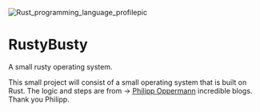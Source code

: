 ![Rust_programming_language_profilepic](https://user-images.githubusercontent.com/37879461/173200691-addb834e-fd9e-4a9a-88bb-c44df80cc34e.png)

# RustyBusty
A small rusty operating system. 

This small project will consist of a small operating system that is built on Rust. The logic and steps are from -> [Philipp Oppermann](https://github.com/phil-opp/blog_os) incredible blogs.
Thank you Philipp.
